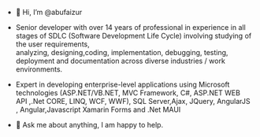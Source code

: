 - 👋 Hi, I’m @abufaizur
<!--
 -- 👀 I’m interested in ...
- 🌱 I’m currently learning ...
- 💞️ I’m looking to collaborate on ...
- 📫 How to reach me ... 
--->



- Senior developer with over 14 years of professional in experience in all stages of SDLC (Software Development Life Cycle) involving studying of the user requirements,   
  analyzing, designing,coding, implementation, debugging, testing, deployment and documentation across diverse industries / work environments.

- Expert in developing enterprise-level applications using Microsoft technologies (ASP.NET/VB.NET, MVC Framework, C#, ASP.NET WEB API ,.Net CORE, LINQ, WCF, WWF), SQL Server,Ajax, JQuery, AngularJS , Angular,Javascript Xamarin Forms   and .Net MAUI

- 💬 Ask me about anything, I am happy to help.
<!---
abufaizur/abufaizur is a ✨ special ✨ repository because its `README.md` (this file) appears on your GitHub profile.
You can click the Preview link to take a look at your changes.
--->
